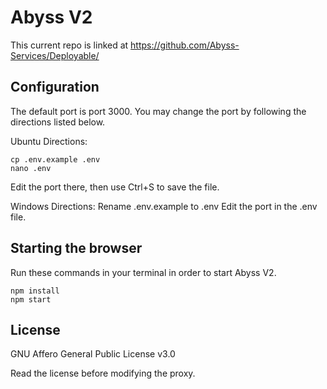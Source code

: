 # Abyss V2
This current repo is linked at https://github.com/Abyss-Services/Deployable/

## Configuration
The default port is port 3000. You may change the port by following the directions listed below.

Ubuntu Directions:
```shell
cp .env.example .env
nano .env
```
Edit the port there, then use Ctrl+S to save the file.

Windows Directions:
Rename .env.example to .env
Edit the port in the .env file.

## Starting the browser
Run these commands in your terminal in order to start Abyss V2.

```shell
npm install
npm start
```

## License

GNU Affero General Public License v3.0

Read the license before modifying the proxy.
